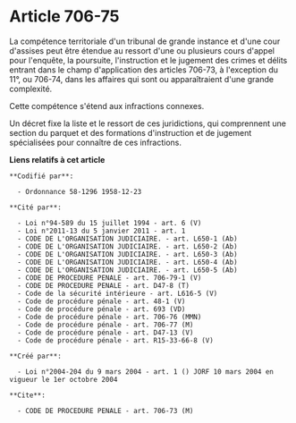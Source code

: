 # Article 706-75

La compétence territoriale d'un tribunal de grande instance et d'une cour d'assises peut être étendue au ressort d'une ou
plusieurs cours d'appel pour l'enquête, la poursuite, l'instruction et le jugement des crimes et délits entrant dans le champ
d'application des articles 706-73, à l'exception du 11°, ou 706-74, dans les affaires qui sont ou apparaîtraient d'une grande
complexité.

Cette compétence s'étend aux infractions connexes.

Un décret fixe la liste et le ressort de ces juridictions, qui comprennent une section du parquet et des formations
d'instruction et de jugement spécialisées pour connaître de ces infractions.

**Liens relatifs à cet article**

	**Codifié par**:

	  - Ordonnance 58-1296 1958-12-23

	**Cité par**:

	  - Loi n°94-589 du 15 juillet 1994 - art. 6 (V)
	  - Loi n°2011-13 du 5 janvier 2011 - art. 1
	  - CODE DE L'ORGANISATION JUDICIAIRE. - art. L650-1 (Ab)
	  - CODE DE L'ORGANISATION JUDICIAIRE. - art. L650-2 (Ab)
	  - CODE DE L'ORGANISATION JUDICIAIRE. - art. L650-3 (Ab)
	  - CODE DE L'ORGANISATION JUDICIAIRE. - art. L650-4 (Ab)
	  - CODE DE L'ORGANISATION JUDICIAIRE. - art. L650-5 (Ab)
	  - CODE DE PROCEDURE PENALE - art. 706-79-1 (V)
	  - CODE DE PROCEDURE PENALE - art. D47-8 (T)
	  - Code de la sécurité intérieure - art. L616-5 (V)
	  - Code de procédure pénale - art. 48-1 (V)
	  - Code de procédure pénale - art. 693 (VD)
	  - Code de procédure pénale - art. 706-76 (MMN)
	  - Code de procédure pénale - art. 706-77 (M)
	  - Code de procédure pénale - art. D47-13 (V)
	  - Code de procédure pénale - art. R15-33-66-8 (V)

	**Créé par**:

	  - Loi n°2004-204 du 9 mars 2004 - art. 1 () JORF 10 mars 2004 en vigueur le 1er octobre 2004

	**Cite**:

	  - CODE DE PROCEDURE PENALE - art. 706-73 (M)

